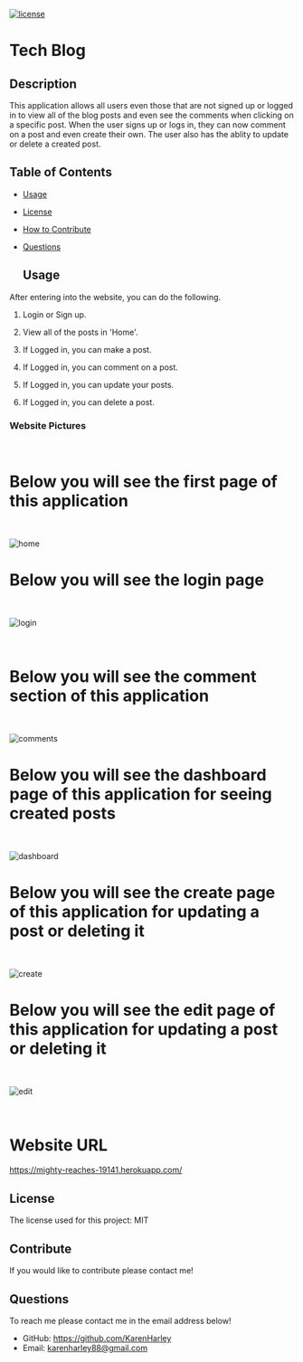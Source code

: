 [![license](https://img.shields.io/github/license/DAVFoundation/captain-n3m0.svg?style=flat-square)](https://github.com/DAVFoundation/captain-n3m0/blob/master/LICENSE)

# Tech Blog

## Description

This application allows all users even those that are not signed up or logged in to view all of the blog posts and even see the comments when clicking on a specific post. When the user signs up or logs in, they can now comment on a post and even create their own. The user also has the ablity to update or delete a created post. 

## Table of Contents

- [Usage](#usage)
- [License](#license)
- [How to Contribute](#contribute)
- [Questions](#questions)

  ## Usage
After entering into the website, you can do the following.

1. Login or Sign up.

2. View all of the posts in 'Home'.

3. If Logged in, you can make a post.

4. If Logged in, you can comment on a post.

5. If Logged in, you can update your posts.

6. If Logged in, you can delete a post.


### Website Pictures
<br/>

# Below you will see the first page of this application

<br/>

![home](./pics/home.png)



# Below you will see the login page 

<br/>

![login](./pics/login.png)

<br/>

# Below you will see the comment section of this application

<br/>

![comments](./pics/comments.png)



# Below you will see the dashboard page of this application for seeing created posts

<br/>

![dashboard](./pics/dashboard.png)



# Below you will see the create page of this application for updating a post or deleting it 

<br/>

![create](./pics/create.png)



# Below you will see the edit page of this application for updating a post or deleting it 

<br/>

![edit](./pics/edit.png)

<br/>



# Website URL

https://mighty-reaches-19141.herokuapp.com/


## License

The license used for this project: MIT

## Contribute

If you would like to contribute please contact me!

## Questions

To reach me please contact me in the email address below!

- GitHub: https://github.com/KarenHarley
- Email: karenharley88@gmail.com
